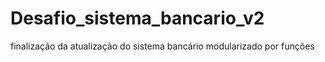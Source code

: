 # Desafio_sistema_bancario_v2
finalização da atualização do sistema bancário modularizado por funções
